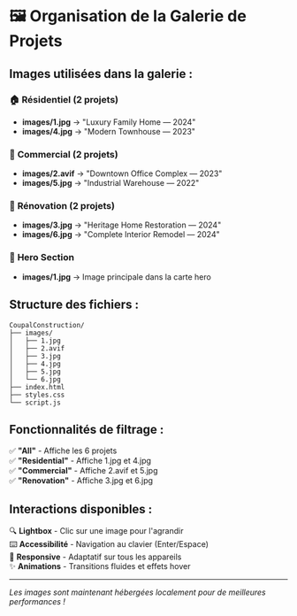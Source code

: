 # 🖼️ Organisation de la Galerie de Projets

## Images utilisées dans la galerie :

### 🏠 **Résidentiel** (2 projets)
- **images/1.jpg** → "Luxury Family Home — 2024" 
- **images/4.jpg** → "Modern Townhouse — 2023"

### 🏢 **Commercial** (2 projets) 
- **images/2.avif** → "Downtown Office Complex — 2023"
- **images/5.jpg** → "Industrial Warehouse — 2022"

### 🔨 **Rénovation** (2 projets)
- **images/3.jpg** → "Heritage Home Restoration — 2024"  
- **images/6.jpg** → "Complete Interior Remodel — 2024"

### 🎯 **Hero Section**
- **images/1.jpg** → Image principale dans la carte hero

## Structure des fichiers :
```
CoupalConstruction/
├── images/
│   ├── 1.jpg
│   ├── 2.avif
│   ├── 3.jpg
│   ├── 4.jpg
│   ├── 5.jpg
│   └── 6.jpg
├── index.html
├── styles.css
└── script.js
```

## Fonctionnalités de filtrage :

✅ **"All"** - Affiche les 6 projets  
✅ **"Residential"** - Affiche 1.jpg et 4.jpg  
✅ **"Commercial"** - Affiche 2.avif et 5.jpg  
✅ **"Renovation"** - Affiche 3.jpg et 6.jpg  

## Interactions disponibles :

🔍 **Lightbox** - Clic sur une image pour l'agrandir  
⌨️ **Accessibilité** - Navigation au clavier (Enter/Espace)  
📱 **Responsive** - Adaptatif sur tous les appareils  
✨ **Animations** - Transitions fluides et effets hover  

---
*Les images sont maintenant hébergées localement pour de meilleures performances !*
